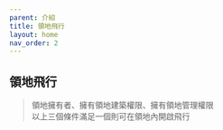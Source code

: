 ```yaml
---
parent: 介紹
title: 領地飛行
layout: home
nav_order: 2
---
```


## **領地飛行**
> 領地擁有者、擁有領地建築權限、擁有領地管理權限  
> 以上三個條件滿足一個則可在領地內開啟飛行